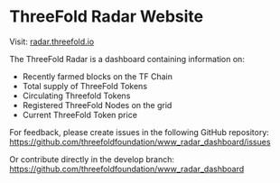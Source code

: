 # ThreeFold Radar Website

Visit:
[radar.threefold.io](https://radar.threefold.io/)

The ThreeFold Radar is a dashboard containing information on:
- Recently farmed blocks on the TF Chain
- Total supply of ThreeFold Tokens
- Circulating Threefold Tokens
- Registered ThreeFold Nodes on the grid
- Current ThreeFold Token price

For feedback, please create issues in the following GitHub repository: https://github.com/threefoldfoundation/www_radar_dashboard/issues

Or contribute directly in the develop branch: https://github.com/threefoldfoundation/www_radar_dashboard